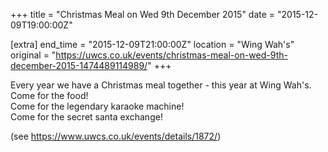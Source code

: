 +++
title = "Christmas Meal on Wed 9th December 2015"
date = "2015-12-09T19:00:00Z"

[extra]
end_time = "2015-12-09T21:00:00Z"
location = "Wing Wah's"
original = "https://uwcs.co.uk/events/christmas-meal-on-wed-9th-december-2015-1474489114989/"
+++

Every year we have a Christmas meal together - this year at Wing Wah's.  
Come for the food\!  
Come for the legendary karaoke machine\!  
Come for the secret santa exchange\!

(see https://www.uwcs.co.uk/events/details/1872/)

